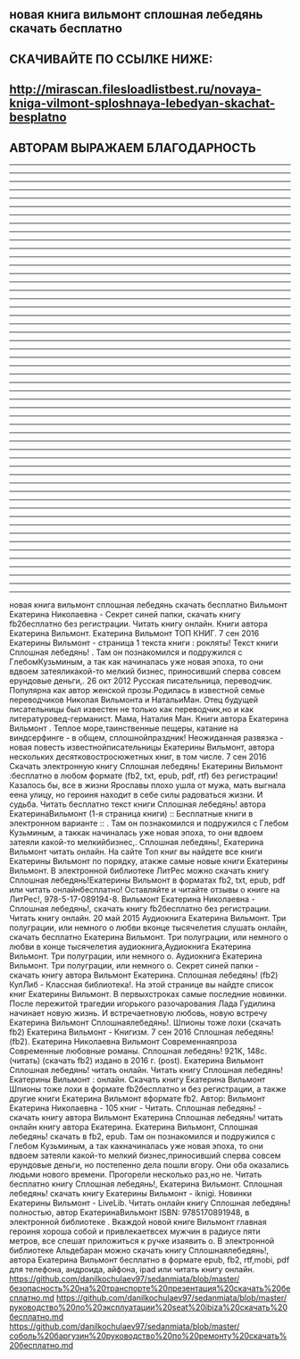 новая книга вильмонт сплошная лебедянь скачать бесплатно
--------------------------------------------------
СКАЧИВАЙТЕ ПО ССЫЛКЕ НИЖЕ:
--------------------------------------------------
http://mirascan.filesloadlistbest.ru/novaya-kniga-vilmont-sploshnaya-lebedyan-skachat-besplatno
--------------------------------------------------
АВТОРАМ ВЫРАЖАЕМ БЛАГОДАРНОСТЬ
--------------------------------------------------
--------------------------------------------------
--------------------------------------------------
--------------------------------------------------
--------------------------------------------------
--------------------------------------------------
--------------------------------------------------
--------------------------------------------------
--------------------------------------------------
--------------------------------------------------
--------------------------------------------------
--------------------------------------------------
--------------------------------------------------
--------------------------------------------------
--------------------------------------------------
--------------------------------------------------
--------------------------------------------------
--------------------------------------------------
--------------------------------------------------
--------------------------------------------------
--------------------------------------------------
--------------------------------------------------
--------------------------------------------------
--------------------------------------------------
--------------------------------------------------
--------------------------------------------------
--------------------------------------------------
--------------------------------------------------
--------------------------------------------------
--------------------------------------------------
--------------------------------------------------
--------------------------------------------------
--------------------------------------------------
--------------------------------------------------
--------------------------------------------------
--------------------------------------------------
--------------------------------------------------
--------------------------------------------------
--------------------------------------------------
--------------------------------------------------
--------------------------------------------------
--------------------------------------------------
--------------------------------------------------
--------------------------------------------------
--------------------------------------------------
--------------------------------------------------
--------------------------------------------------
--------------------------------------------------
--------------------------------------------------
--------------------------------------------------
--------------------------------------------------
--------------------------------------------------
--------------------------------------------------
новая книга вильмонт сплошная лебедянь скачать бесплатно Вильмонт Екатерина Николаевна - Секрет синей папки, скачать книгу fb2бесплатно без регистрации. Читать книгу онлайн. Книги автора Екатерина Вильмонт. Екатерина Вильмонт  ТОП КНИГ. 7 сен 2016  Екатерины Вильмонт - страница 1 текста книги : рокляты!  Текст книги Сплошная лебедянь! . Там он познакомился и подружился с ГлебомКузьминым, а так как начиналась уже новая эпоха, то они вдвоем затеяликакой-то мелкий бизнес, приносивший сперва совсем ерундовые деньги,. 26 окт 2012  Русская писательница, переводчик. Популярна как автор женской прозы.Родилась в известной семье переводчиков Николая Вильмонта и НатальиМан. Отец будущей писательницы был известен не только как переводчик,но и как литературовед-германист. Мама, Наталия Ман. Книги автора Екатерина Вильмонт  .  Теплое море,таинственные пещеры, катание на виндсерфинге - в общем, сплошнойпраздник!  Неожиданная развязка - новая повесть известнойписательницы Екатерины Вильмонт, автора нескольких десятковостросюжетных книг, в том числе. 7 сен 2016  Скачать электронную книгу Сплошная лебедянь! Екатерины Вильмонт :бесплатно в любом формате (fb2, txt, epub, pdf, rtf) без регистрации!Казалось бы, все в жизни Ярославы плохо  ушла от мужа, мать выгнала еена улицу, но героиня находит в себе силы радоваться жизни. И судьба. Читать бесплатно текст книги Сплошная лебедянь! автора ЕкатеринаВильмонт (1-я страница книги) :: Бесплатные книги в электронном варианте :: .  Там он познакомился и подружился с Глебом Кузьминым, а таккак начиналась уже новая эпоха, то они вдвоем затеяли какой-то мелкийбизнес,. Сплошная лебедянь!, Екатерина Вильмонт  читать онлайн. На сайте Топ книг вы найдете все книги Екатерины Вильмонт по порядку, атакже самые новые книги Екатерины Вильмонт. В электронной библиотеке ЛитРес можно скачать книгу Сплошная лебедянь!Екатерины Вильмонт в форматах fb2, txt, epub, pdf или читать онлайнбесплатно! Оставляйте и читайте отзывы о книге на ЛитРес!, 978-5-17-089194-8. Вильмонт Екатерина Николаевна - Сплошная лебедянь!, скачать книгу fb2бесплатно без регистрации. Читать книгу онлайн.
20 май 2015  Аудиокнига Екатерина Вильмонт. Три полуграции, или немного о любви вконце тысячелетия слушать онлайн, скачать бесплатно Екатерина Вильмонт. Три полуграции, или немного о любви в конце тысячелетия аудиокнига,Аудиокнига Екатерина Вильмонт. Три полуграции, или немного о. Аудиокнига Екатерина Вильмонт. Три полуграции, или немного о. Секрет синей папки - скачать книгу автора Вильмонт Екатерина. Сплошная лебедянь! (fb2)  КулЛиб - Классная библиотека!. На этой странице вы найдте список книг Екатерины Вильмонт. В первыхстроках  самые последние новинки.  После пережитой трагедии игорького разочарования Лада Гудилина начинает новую жизнь. И встречаетновую любовь,  новую встречу Екатерина Вильмонт  Сплошнаялебедянь!. Шпионы тоже лохи (скачать fb2)  Екатерина Вильмонт - Книгизм. 7 сен 2016  Сплошная лебедянь! (fb2). Екатерина Николаевна Вильмонт  Современнаяпроза Современные любовные романы. Сплошная лебедянь! 921K, 148с. (читать) (скачать fb2) издано в 2016 г. (post). Екатерина Вильмонт Сплошная лебедянь!  читать онлайн. Читать книгу Сплошная лебедянь! Екатерины Вильмонт : онлайн. Скачать книгу Екатерина Вильмонт Шпионы тоже лохи в формате fb2бесплатно и без регистрации, а также другие книги Екатерина Вильмонт вформате fb2. Автор: Вильмонт Екатерина Николаевна - 105 книг - Читать. Сплошная лебедянь! - скачать книгу автора Вильмонт Екатерина
Сплошная лебедянь! читать онлайн книгу автора Екатерина. Екатерина Вильмонт, Сплошная лебедянь!  скачать в fb2, epub. Там он познакомился и подружился с Глебом Кузьминым, а так какначиналась уже новая эпоха, то они вдвоем затеяли какой-то мелкий бизнес,приносивший сперва совсем ерундовые деньги, но постепенно дела пошли вгору. Они оба оказались людьми нового времени. Прогорели несколько раз,но не. Читать бесплатно книгу Сплошная лебедянь!, Екатерина Вильмонт. Сплошная лебедянь! скачать книгу Екатерины Вильмонт  - iknigi. Новинки Екатерины Вильмонт - LiveLib. Читать онлайн книгу Сплошная лебедянь! полностью, автор ЕкатеринаВильмонт ISBN: 9785170891948, в электронной библиотеке .  Вкаждой новой книге Вильмонт главная героиня хороша собой и привлекаетвсех мужчин в радиусе пяти метров, все спешат приложиться к ручке изаявить о. В электронной библиотеке Альдебаран можно скачать книгу Сплошнаялебедянь!, автора Екатерина Вильмонт бесплатно в формате epub, fb2, rtf,mobi, pdf для телефона, андроида, айфона, ipad или читать книгу онлайн.
https://github.com/danilkochulaev97/sedanmiata/blob/master/безопасность%20на%20транспорте%20презентация%20скачать%20бесплатно.md
https://github.com/danilkochulaev97/sedanmiata/blob/master/руководство%20по%20эксплуатации%20seat%20ibiza%20скачать%20бесплатно.md
https://github.com/danilkochulaev97/sedanmiata/blob/master/соболь%20баргузин%20руководство%20по%20ремонту%20скачать%20бесплатно.md